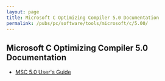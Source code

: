 ```yaml
---
layout: page
title: Microsoft C Optimizing Compiler 5.0 Documentation
permalink: /pubs/pc/software/tools/microsoft/c/5.00/
---
```


Microsoft C Optimizing Compiler 5.0 Documentation
-------------------------------------------------

* [MSC 5.0 User's Guide](https://1drv.ms/b/s!ArcO_mFRe1Z9gt4ESV-EHP6dZVcUQA?e=nENX1y)
